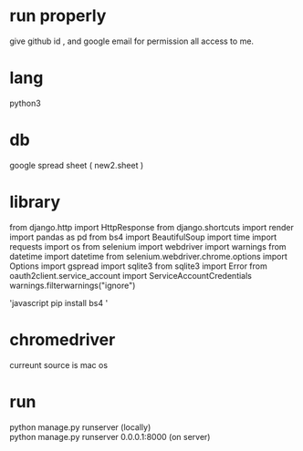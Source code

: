 # run properly 
give github id , and google email for permission all access to me.

# lang
python3

# db 
google spread sheet ( new2.sheet )

# library
from django.http import HttpResponse
from django.shortcuts import render
import pandas as pd
from bs4 import BeautifulSoup
import time
import requests
import os
from selenium import webdriver
import warnings
from datetime import datetime
from selenium.webdriver.chrome.options import Options
import gspread
import sqlite3
from sqlite3 import Error
from oauth2client.service_account import ServiceAccountCredentials
warnings.filterwarnings("ignore")

'javascript
pip install bs4
'

# chromedriver
curreunt source is mac os

# run
python manage.py runserver (locally) <br>
python manage.py runserver 0.0.0.1:8000 (on server)


